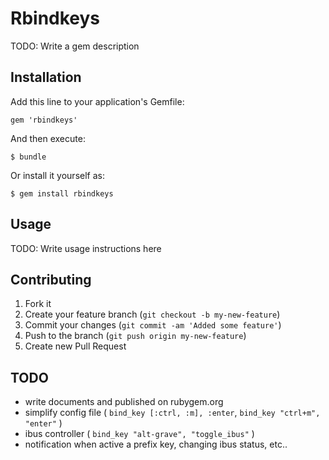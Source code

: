 # Rbindkeys

TODO: Write a gem description

## Installation

Add this line to your application's Gemfile:

	gem 'rbindkeys'

And then execute:

	$ bundle

Or install it yourself as:

	$ gem install rbindkeys

## Usage

TODO: Write usage instructions here

## Contributing

1. Fork it
2. Create your feature branch (`git checkout -b my-new-feature`)
3. Commit your changes (`git commit -am 'Added some feature'`)
4. Push to the branch (`git push origin my-new-feature`)
5. Create new Pull Request

## TODO

* write documents and published on rubygem.org
* simplify config file ( `bind_key [:ctrl, :m], :enter`, `bind_key "ctrl+m", "enter"` )
* ibus controller ( `bind_key "alt-grave", "toggle_ibus"` )
* notification when active a prefix key, changing ibus status, etc..
